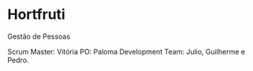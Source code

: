 # Hortfruti

Gestão de Pessoas

Scrum Master: Vitória
PO: Paloma
Development Team: Julio, Guilherme e Pedro.
